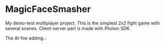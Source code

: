 # MagicFaceSmasher
My demo-test multiplayer project. 
This is the simplest 2x2 fight game with several scenes. Client-server part is made with Photon SDK.

The AI-foe adding...
